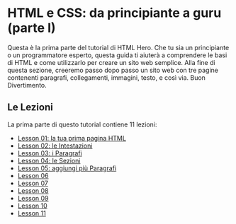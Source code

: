# HTML e CSS: da principiante a guru (parte I)

Questa è la prima parte del tutorial di HTML Hero. Che tu sia un principiante o un programmatore esperto, questa guida ti aiuterà a comprendere le basi di HTML e come utilizzarlo per creare un sito web semplice. Alla fine di questa sezione, creeremo passo dopo passo un sito web con tre pagine contenenti paragrafi, collegamenti, immagini, testo, e così via.
Buon Divertimento.

## Le Lezioni

La prima parte di questo tutorial contiene 11 lezioni:

* [Lesson 01: la tua prima pagina HTML](https://github.com/sasadangelo/html-hero/tree/master/part-1/lesson-01)
* [Lesson 02: le Intestazioni](https://github.com/sasadangelo/html-hero/tree/master/part-1/lesson-02)
* [Lesson 03: i Paragrafi](https://github.com/sasadangelo/html-hero/tree/master/part-1/lesson-03)
* [Lesson 04: le Sezioni](https://github.com/sasadangelo/html-hero/tree/master/part-1/lesson-04)
* [Lesson 05: aggiungi più Paragrafi](https://github.com/sasadangelo/html-hero/tree/master/part-1/lesson-05)
* [Lesson 06](https://github.com/sasadangelo/html-hero/tree/master/part-1/lesson-06)
* [Lesson 07](https://github.com/sasadangelo/html-hero/tree/master/part-1/lesson-07)
* [Lesson 08](https://github.com/sasadangelo/html-hero/tree/master/part-1/lesson-08)
* [Lesson 09](https://github.com/sasadangelo/html-hero/tree/master/part-1/lesson-09)
* [Lesson 10](https://github.com/sasadangelo/html-hero/tree/master/part-1/lesson-10)
* [Lesson 11](https://github.com/sasadangelo/html-hero/tree/master/part-1/lesson-11)
